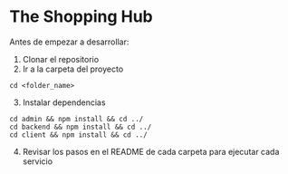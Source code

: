 # The Shopping Hub
Antes de empezar a desarrollar:
1. Clonar el repositorio
2. Ir a la carpeta del proyecto
```
cd <folder_name>
```
3. Instalar dependencias
```
cd admin && npm install && cd ../
cd backend && npm install && cd ../
cd client && npm install && cd ../
```
4. Revisar los pasos en el README de cada carpeta para ejecutar cada servicio